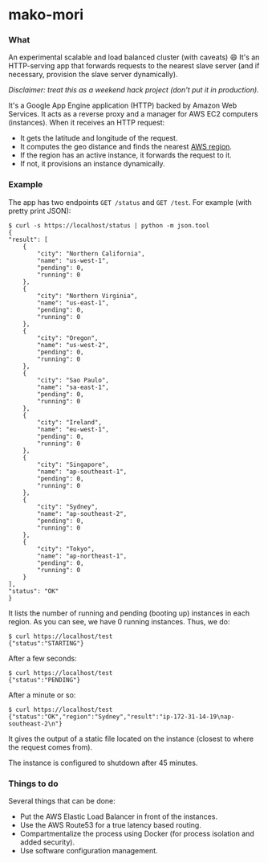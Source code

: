 mako-mori
=========

### What

An experimental scalable and load balanced cluster (with caveats) :smile: It's an HTTP-serving app that forwards requests to the nearest slave server (and if necessary, provision the slave server dynamically).

*Disclaimer: treat this as a weekend hack project (don't put it in production).*

It's a Google App Engine application (HTTP) backed by Amazon Web Services. It acts as a reverse proxy and a manager for AWS EC2 computers (instances). When it receives an HTTP request:

- It gets the latitude and longitude of the request.
- It computes the geo distance and finds the nearest [AWS region](http://aws.amazon.com/about-aws/globalinfrastructure/).
- If the region has an active instance, it forwards the request to it.
- If not, it provisions an instance dynamically.

### Example

The app has two endpoints `GET /status` and `GET /test`. For example (with pretty print JSON):

    $ curl -s https://localhost/status | python -m json.tool 
    {
    "result": [
        {
            "city": "Northern California",
            "name": "us-west-1",
            "pending": 0,
            "running": 0
        },
        {
            "city": "Northern Virginia",
            "name": "us-east-1",
            "pending": 0,
            "running": 0
        },
        {
            "city": "Oregon",
            "name": "us-west-2",
            "pending": 0,
            "running": 0
        },
        {
            "city": "Sao Paulo",
            "name": "sa-east-1",
            "pending": 0,
            "running": 0
        },
        {
            "city": "Ireland",
            "name": "eu-west-1",
            "pending": 0,
            "running": 0
        },
        {
            "city": "Singapore",
            "name": "ap-southeast-1",
            "pending": 0,
            "running": 0
        },
        {
            "city": "Sydney",
            "name": "ap-southeast-2",
            "pending": 0,
            "running": 0
        },
        {
            "city": "Tokyo",
            "name": "ap-northeast-1",
            "pending": 0,
            "running": 0
        }
    ],
    "status": "OK"
    }

It lists the number of running and pending (booting up) instances in each region. As you can see, we have 0 running instances. Thus, we do:

    $ curl https://localhost/test
    {"status":"STARTING"}

After a few seconds:

    $ curl https://localhost/test
    {"status":"PENDING"}

After a minute or so:

    $ curl https://localhost/test
    {"status":"OK","region":"Sydney","result":"ip-172-31-14-19\nap-southeast-2\n"}

It gives the output of a static file located on the instance (closest to where the request comes from).

The instance is configured to shutdown after 45 minutes.

### Things to do

Several things that can be done:

- Put the AWS Elastic Load Balancer in front of the instances.
- Use the AWS Route53 for a true latency based routing.
- Compartmentalize the process using Docker (for process isolation and added security).
- Use software configuration management.
